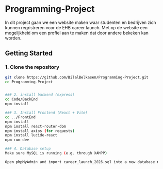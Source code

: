 # Programming-Project

In dit project gaan we een website maken waar studenten en bedrijven zich kunnen regristreren voor de EHB career launch. Met op de website een mogelijkheid om een profiel aan te maken dat door andere bekeken kan worden.



## Getting Started

### 1. Clone the repository

```bash
git clone https://github.com/BilalBelkasem/Programming-Project.git
cd Programming-Project


### 2. install backend (express)
cd Code/BackEnd
npm install

### 3. Install Frontend (React + Vite)
cd ../FrontEnd
npm install
npm install react-router-dom
npm install axios (for requests)
npm install lucide-react
npm run dev

### 4. Database setup
Make sure MySQL is running (e.g. through XAMPP)

Open phpMyAdmin and import career_launch_2026.sql into a new database named career_launch_2026

